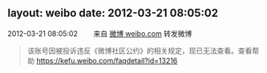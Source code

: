 layout: weibo
date: 2012-03-21 08:05:02
---
<meta name="referrer" content="no-referrer" />

2012-03-21 08:05:02  &nbsp;&nbsp;&nbsp;&nbsp;&nbsp;&nbsp; 来自 <a href="http://weibo.com/" rel="nofollow">微博 weibo.com</a>
转发微博
>  该账号因被投诉违反《微博社区公约》的相关规定，现已无法查看。查看帮助 https://kefu.weibo.com/faqdetail?id=13216
